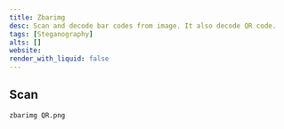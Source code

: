 ```yaml
---
title: Zbarimg
desc: Scan and decode bar codes from image. It also decode QR code.
tags: [Steganography]
alts: []
website: 
render_with_liquid: false
---
```


## Scan

```sh
zbarimg QR.png
```